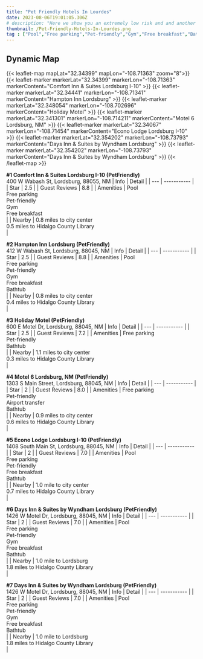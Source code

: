 ```yaml
---
title: "Pet Friendly Hotels In Lourdes"
date: 2023-08-06T19:01:05.306Z
# description: "Here we show you an extremely low risk and and another medium risk approach to earn passive income "
thumbnail: /Pet-Friendly-Hotels-In-Lourdes.png
tag : ["Pool","Free parking","Pet-friendly","Gym","Free breakfast","Bathtub","Airport transfer"]
---
```


## Dynamic Map
{{< leaflet-map  mapLat="32.34399" mapLon="-108.71363" zoom="8">}}
    {{< leaflet-marker markerLat="32.34399" markerLon="-108.71363" markerContent="Comfort Inn & Suites Lordsburg I-10" >}}
    {{< leaflet-marker markerLat="32.34441" markerLon="-108.71341" markerContent="Hampton Inn Lordsburg" >}}
    {{< leaflet-marker markerLat="32.348054" markerLon="-108.702696" markerContent="Holiday Motel" >}}
    {{< leaflet-marker markerLat="32.341301" markerLon="-108.714211" markerContent="Motel 6 Lordsburg, NM" >}}
    {{< leaflet-marker markerLat="32.34067" markerLon="-108.71454" markerContent="Econo Lodge Lordsburg I-10" >}}
    {{< leaflet-marker markerLat="32.354202" markerLon="-108.73793" markerContent="Days Inn & Suites by Wyndham Lordsburg" >}}
    {{< leaflet-marker markerLat="32.354202" markerLon="-108.73793" markerContent="Days Inn & Suites by Wyndham Lordsburg" >}}
{{< /leaflet-map >}}


**#1 Comfort Inn & Suites Lordsburg I-10 (PetFriendly)**<br>400 W Wabash St, Lordsburg, 88055, NM
| Info | Detail |
| --- | ----------- |
| Star | 2.5 |
| Guest Reviews | 8.8 |
| Amenities | Pool<br>Free parking<br>Pet-friendly<br>Gym<br>Free breakfast<br> |
| Nearby | 0.8 miles to city center<br>0.5 miles to Hidalgo County Library<br> |

**#2 Hampton Inn Lordsburg (PetFriendly)**<br>412 W Wabash St, Lordsburg, 88045, NM
| Info | Detail |
| --- | ----------- |
| Star | 2.5 |
| Guest Reviews | 8.8 |
| Amenities | Pool<br>Free parking<br>Pet-friendly<br>Gym<br>Free breakfast<br>Bathtub<br> |
| Nearby | 0.8 miles to city center<br>0.4 miles to Hidalgo County Library<br> |

**#3 Holiday Motel (PetFriendly)**<br>600 E Motel Dr, Lordsburg, 88045, NM
| Info | Detail |
| --- | ----------- |
| Star | 2.5 |
| Guest Reviews | 7.2 |
| Amenities | Free parking<br>Pet-friendly<br>Bathtub<br> |
| Nearby | 1.1 miles to city center<br>0.3 miles to Hidalgo County Library<br> |

**#4 Motel 6 Lordsburg, NM (PetFriendly)**<br>1303 S Main Street, Lordsburg, 88045, NM
| Info | Detail |
| --- | ----------- |
| Star | 2 |
| Guest Reviews | 8.0 |
| Amenities | Free parking<br>Pet-friendly<br>Airport transfer<br>Bathtub<br> |
| Nearby | 0.9 miles to city center<br>0.6 miles to Hidalgo County Library<br> |

**#5 Econo Lodge Lordsburg I-10 (PetFriendly)**<br>1408 South Main St, Lordsburg, 88045, NM
| Info | Detail |
| --- | ----------- |
| Star | 2 |
| Guest Reviews | 7.0 |
| Amenities | Pool<br>Free parking<br>Pet-friendly<br>Free breakfast<br>Bathtub<br> |
| Nearby | 1.0 mile to city center<br>0.7 miles to Hidalgo County Library<br> |

**#6 Days Inn & Suites by Wyndham Lordsburg (PetFriendly)**<br>1426 W Motel Dr, Lordsburg, 88045, NM
| Info | Detail |
| --- | ----------- |
| Star | 2 |
| Guest Reviews | 7.0 |
| Amenities | Pool<br>Free parking<br>Pet-friendly<br>Gym<br>Free breakfast<br>Bathtub<br> |
| Nearby | 1.0 mile to Lordsburg<br>1.8 miles to Hidalgo County Library<br> |

**#7 Days Inn & Suites by Wyndham Lordsburg (PetFriendly)**<br>1426 W Motel Dr, Lordsburg, 88045, NM
| Info | Detail |
| --- | ----------- |
| Star | 2 |
| Guest Reviews | 7.0 |
| Amenities | Pool<br>Free parking<br>Pet-friendly<br>Gym<br>Free breakfast<br>Bathtub<br> |
| Nearby | 1.0 mile to Lordsburg<br>1.8 miles to Hidalgo County Library<br> |

